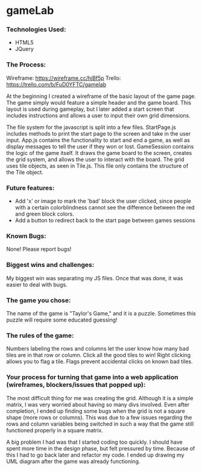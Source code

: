# gameLab


### Technologies Used:
- HTML5
- JQuery

### The Process:
Wireframe: https://wireframe.cc/hjBf5p
Trello: https://trello.com/b/FuD0YFTC/gamelab

At the beginning I created a wireframe of the basic layout of the game page. The game simply would feature a simple header and the game board. This layout is used during gameplay, but I later added a start screen that includes instructions and allows a user to input their own grid dimensions.

The file system for the javascript is split into a few files. StartPage.js includes methods to print the start page to the screen and take in the user input. App.js contains the functionality to start and end a game, as well as display messages to tell the user if they won or lost. GameSession contains the logic of the game itself. It draws the game board to the screen, creates the grid system, and allows the user to interact with the board. The grid uses tile objects, as seen in Tile.js. This file only contains the structure of the Tile object.

### Future features:
- Add 'x' or image to mark the 'bad' block the user clicked, since people with a certain colorblindness cannot see the difference between the red and green block colors.
- Add a button to redirect back to the start page between games sessions

### Known Bugs:
None! Please report bugs!

### Biggest wins and challenges:
My biggest win was separating my JS files. Once that was done, it was easier to deal with bugs.

### The game you chose:
The name of the game is "Taylor's Game," and it is a puzzle. Sometimes this puzzle will require some educated guessing!

### The rules of the game:
Numbers labeling the rows and columns let the user know how many bad tiles are in that row or column. Click all the good tiles to win! Right clicking allows you to flag a tile. Flags prevent accidental clicks on known bad tiles.

### Your process for turning that game into a web application (wireframes, blockers/issues that popped up):

The most difficult thing for me was creating the grid. Although it is a simple matrix, I was very worried about having so many divs involved. Even after completion, I ended up finding some bugs when the grid is not a square shape (more rows or columns). This was due to a few issues regarding the rows and column variables being switched in such a way that the game still functioned properly in a square matrix.

A big problem I had was that I started coding too quickly. I should have spent more time in the design phase, but felt pressured by time. Because of this I had to go back later and refactor my code. I ended up drawing my UML diagram after the game was already functioning. 
